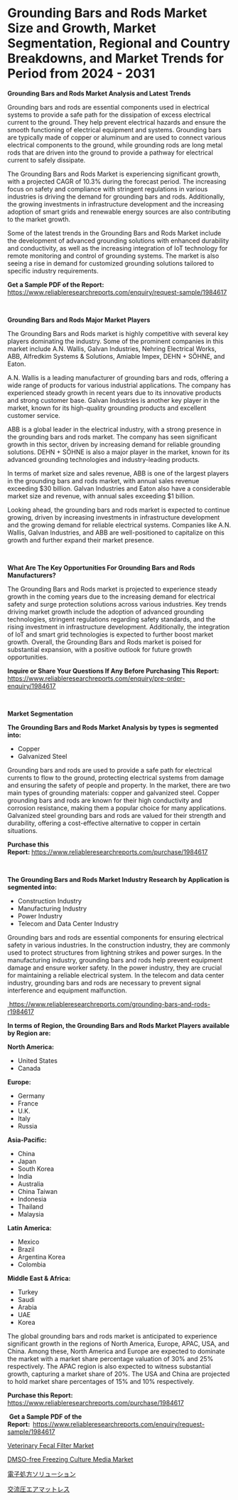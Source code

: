 <p><h1>Grounding Bars and Rods Market Size and Growth, Market Segmentation, Regional and Country Breakdowns, and Market Trends for Period from 2024 -  2031</h1></p><p><strong>Grounding Bars and Rods Market Analysis and Latest Trends</strong></p>
<p><p>Grounding bars and rods are essential components used in electrical systems to provide a safe path for the dissipation of excess electrical current to the ground. They help prevent electrical hazards and ensure the smooth functioning of electrical equipment and systems. Grounding bars are typically made of copper or aluminum and are used to connect various electrical components to the ground, while grounding rods are long metal rods that are driven into the ground to provide a pathway for electrical current to safely dissipate.</p><p>The Grounding Bars and Rods Market is experiencing significant growth, with a projected CAGR of 10.3% during the forecast period. The increasing focus on safety and compliance with stringent regulations in various industries is driving the demand for grounding bars and rods. Additionally, the growing investments in infrastructure development and the increasing adoption of smart grids and renewable energy sources are also contributing to the market growth.</p><p>Some of the latest trends in the Grounding Bars and Rods Market include the development of advanced grounding solutions with enhanced durability and conductivity, as well as the increasing integration of IoT technology for remote monitoring and control of grounding systems. The market is also seeing a rise in demand for customized grounding solutions tailored to specific industry requirements.</p></p>
<p><strong>Get a Sample PDF of the Report:&nbsp;</strong> <a href="https://www.reliableresearchreports.com/enquiry/request-sample/1984617">https://www.reliableresearchreports.com/enquiry/request-sample/1984617</a></p>
<p>&nbsp;</p>
<p><strong>Grounding Bars and Rods Major Market Players</strong></p>
<p><p>The Grounding Bars and Rods market is highly competitive with several key players dominating the industry. Some of the prominent companies in this market include A.N. Wallis, Galvan Industries, Nehring Electrical Works, ABB, Alfredkim Systems & Solutions, Amiable Impex, DEHN + SÖHNE, and Eaton.</p><p>A.N. Wallis is a leading manufacturer of grounding bars and rods, offering a wide range of products for various industrial applications. The company has experienced steady growth in recent years due to its innovative products and strong customer base. Galvan Industries is another key player in the market, known for its high-quality grounding products and excellent customer service.</p><p>ABB is a global leader in the electrical industry, with a strong presence in the grounding bars and rods market. The company has seen significant growth in this sector, driven by increasing demand for reliable grounding solutions. DEHN + SÖHNE is also a major player in the market, known for its advanced grounding technologies and industry-leading products.</p><p>In terms of market size and sales revenue, ABB is one of the largest players in the grounding bars and rods market, with annual sales revenue exceeding $30 billion. Galvan Industries and Eaton also have a considerable market size and revenue, with annual sales exceeding $1 billion.</p><p>Looking ahead, the grounding bars and rods market is expected to continue growing, driven by increasing investments in infrastructure development and the growing demand for reliable electrical systems. Companies like A.N. Wallis, Galvan Industries, and ABB are well-positioned to capitalize on this growth and further expand their market presence.</p></p>
<p>&nbsp;</p>
<p><strong>What Are The Key Opportunities For Grounding Bars and Rods Manufacturers?</strong></p>
<p><p>The Grounding Bars and Rods market is projected to experience steady growth in the coming years due to the increasing demand for electrical safety and surge protection solutions across various industries. Key trends driving market growth include the adoption of advanced grounding technologies, stringent regulations regarding safety standards, and the rising investment in infrastructure development. Additionally, the integration of IoT and smart grid technologies is expected to further boost market growth. Overall, the Grounding Bars and Rods market is poised for substantial expansion, with a positive outlook for future growth opportunities.</p></p>
<p><strong>Inquire or Share Your Questions If Any Before Purchasing This Report:</strong> <a href="https://www.reliableresearchreports.com/enquiry/pre-order-enquiry/1984617">https://www.reliableresearchreports.com/enquiry/pre-order-enquiry/1984617</a></p>
<p>&nbsp;</p>
<p><strong>Market Segmentation</strong></p>
<p><strong>The Grounding Bars and Rods Market Analysis by types is segmented into:</strong></p>
<p><ul><li>Copper</li><li>Galvanized Steel</li></ul></p>
<p><p>Grounding bars and rods are used to provide a safe path for electrical currents to flow to the ground, protecting electrical systems from damage and ensuring the safety of people and property. In the market, there are two main types of grounding materials: copper and galvanized steel. Copper grounding bars and rods are known for their high conductivity and corrosion resistance, making them a popular choice for many applications. Galvanized steel grounding bars and rods are valued for their strength and durability, offering a cost-effective alternative to copper in certain situations.</p></p>
<p><strong>Purchase this Report:&nbsp;</strong><a href="https://www.reliableresearchreports.com/purchase/1984617">https://www.reliableresearchreports.com/purchase/1984617</a></p>
<p>&nbsp;</p>
<p><strong>The Grounding Bars and Rods Market Industry Research by Application is segmented into:</strong></p>
<p><ul><li>Construction Industry</li><li>Manufacturing Industry</li><li>Power Industry</li><li>Telecom and Data Center Industry</li></ul></p>
<p><p>Grounding bars and rods are essential components for ensuring electrical safety in various industries. In the construction industry, they are commonly used to protect structures from lightning strikes and power surges. In the manufacturing industry, grounding bars and rods help prevent equipment damage and ensure worker safety. In the power industry, they are crucial for maintaining a reliable electrical system. In the telecom and data center industry, grounding bars and rods are necessary to prevent signal interference and equipment malfunction.</p></p>
<p><a href="https://www.reliableresearchreports.com/grounding-bars-and-rods-r1984617">&nbsp;https://www.reliableresearchreports.com/grounding-bars-and-rods-r1984617</a></p>
<p><strong>In terms of Region, the Grounding Bars and Rods Market Players available by Region are:</strong></p>
<p>
    <p> <strong> North America: </strong>
        <ul>
            <li>United States</li>
            <li>Canada</li>
        </ul>
        </p> 
    <p> <strong> Europe: </strong>
        <ul>
            <li>Germany</li>
            <li>France</li>
            <li>U.K.</li>
            <li>Italy</li>
            <li>Russia</li>
        </ul>
        </p> 
    <p> <strong> Asia-Pacific: </strong>
        <ul>
            <li>China</li>
            <li>Japan</li>
            <li>South Korea</li>
            <li>India</li>
            <li>Australia</li>
            <li>China Taiwan</li>
            <li>Indonesia</li>
            <li>Thailand</li>
            <li>Malaysia</li>
        </ul>
        </p> 
    <p> <strong> Latin America: </strong>
        <ul>
            <li>Mexico</li>
            <li>Brazil</li>
            <li>Argentina Korea</li>
            <li>Colombia</li>
        </ul>
        </p> 
    <p> <strong> Middle East & Africa: </strong>
        <ul>
            <li>Turkey</li>
            <li>Saudi</li>
            <li>Arabia</li>
            <li>UAE</li>
            <li>Korea</li>
        </ul>
    </p>
    </p>
<p><p>The global grounding bars and rods market is anticipated to experience significant growth in the regions of North America, Europe, APAC, USA, and China. Among these, North America and Europe are expected to dominate the market with a market share percentage valuation of 30% and 25% respectively. The APAC region is also expected to witness substantial growth, capturing a market share of 20%. The USA and China are projected to hold market share percentages of 15% and 10% respectively.</p></p>
<p><strong>Purchase this Report: </strong><a href="https://www.reliableresearchreports.com/purchase/1984617">https://www.reliableresearchreports.com/purchase/1984617</a></p>
<p>&nbsp;<strong>Get a Sample PDF of the Report:&nbsp;&nbsp;</strong><a href="https://www.reliableresearchreports.com/enquiry/request-sample/1984617">https://www.reliableresearchreports.com/enquiry/request-sample/1984617</a></p>
<p><strong></strong></p>
<p><p><a href="https://www.linkedin.com/pulse/global-veterinary-fecal-filter-market-focus-application-end-use-2bwne">Veterinary Fecal Filter Market</a></p><p><a href="https://www.linkedin.com/pulse/dmso-free-freezing-culture-media-market-investigation-it30e">DMSO-free Freezing Culture Media Market</a></p><p><a href="https://github.com/RaeJenkins1952/Market-Research-Report-List-1/blob/main/5044133165184.md">電子処方ソリューション</a></p><p><a href="https://github.com/andrade7361/Market-Research-Report-List-2/blob/main/5510000165183.md">交流圧エアマットレス</a></p></p>